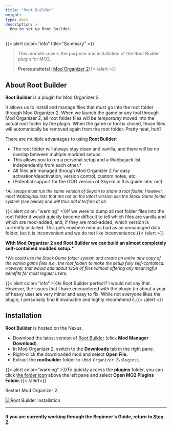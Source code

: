 ```yaml
---
title: "Root Builder"
weight:
type: docs
description: >
  How to set up Root Builder.
---
```


{{< alert color="info" title="Summary" >}}
> This module covers the purpose and installation of the Root Builder plugin for MO2.<p>
> **Prerequisite(s):** [Mod Organizer 2](/skyforge/tool-setup/mo2/){{< /alert >}}

## About Root Builder

**Root Builder** is a plugin for Mod Organizer 2.

It allows us to install and manage files that must go into the root folder through Mod Organizer 2. When we launch the game or any tool through Mod Organizer 2, all root folder files will be *temporarily* moved into the actual root folder by the plugin. When the game or tool is closed, those files will automatically be removed again from the root folder. Pretty neat, huh?

There are multiple advantages to using **Root Builder**:

- The root folder will always stay clean and vanilla, and there will be no overlap between multiple modded setups.
- This allows you to run a personal setup and a Wabbajack list independently from each other.*
- All files are managed through Mod Organizer 2 for easy activation/deactivation, version control, custom notes, etc.
- (Potential support for the GOG version of Skyrim in this guide later on!)

<font size=2>\**All setups must run the same version of Skyrim to share a root folder. However, most Wabbajack lists that are not on the latest version use the Stock Game folder system (see below) and will thus not interfere at all.*</font>

{{< alert color="warning" >}}If we were to dump all root folder files into the root folder it would quickly become difficult to tell which files are vanilla and which are mod-added, and, if they are mod-added, which version is currently installed. This gets nowhere near as bad as an unmanaged data folder, but it is inconvenient and we do not like inconvenience.{{< /alert >}}

**With Mod Organizer 2 and Root Builder we can build an almost completely self-contained modded setup.\***

<font size=2>\**We could use the Stock Game folder system and create an entire new copy of the vanilla game files (i.e., the root folder) to make the setup fully self-contained. However, that would add about 13GB of files without offering any meaningful benefits for most regular users.*</font>

{{< alert color="info" >}}Is Root Builder perfect? I would not say that. However, the issues that I have encountered with the plugin (in about a year of heavy use) are very minor and easy to fix. While not everyone likes the plugin, I personally find it invaluable and highly recommend it.{{< /alert >}}

## Installation

**Root Builder** is hosted on the Nexus.

- Download the latest version of [Root Builder](https://www.nexusmods.com/skyrimspecialedition/mods/31720?tab=files) (click **Mod Manager Download**).
- In Mod Organizer 2, switch to the **Downloads** tab in the right pane.
- Right-click the downloaded mod and select **Open File**.
- Extract the **rootbuilder** folder to `\Mod Organizer 2\plugins\`.

{{< alert color="warning" >}}To quickly access the **plugins** folder, you can click [the folder icon](/Pictures/skyforge/mo2-plugins-folder-shortcut.png) above the left pane and select **Open MO2 Plugins Folder**.{{< /alert>}}

Restart Mod Organizer 2.

![Root Builder Installation](/Pictures/skyforge/modding-resources/root-builder-installation.png)

---

#### If you are currently working through the Beginner's Guide, return to [Step 2](/skyforge/beginners-guide/step2/#mo2-separators).